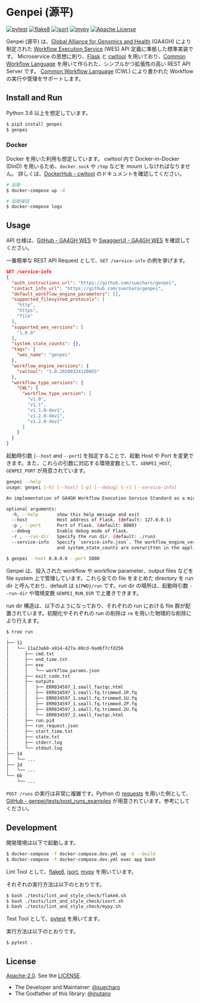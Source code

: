 # Genpei (源平)

[![pytest](https://github.com/suecharo/genpei/workflows/pytest/badge.svg)](https://github.com/suecharo/genpei/actions?query=workflow%3Apytest)
[![flake8](https://github.com/suecharo/genpei/workflows/flake8/badge.svg)](https://github.com/suecharo/genpei/actions?query=workflow%3Aflake8)
[![isort](https://github.com/suecharo/genpei/workflows/isort/badge.svg)](https://github.com/suecharo/genpei/actions?query=workflow%3Aisort)
[![mypy](https://github.com/suecharo/genpei/workflows/mypy/badge.svg)](https://github.com/suecharo/genpei/actions?query=workflow%3Amypy)
[![Apache License](https://img.shields.io/badge/license-Apache%202.0-orange.svg?style=flat&color=important)](http://www.apache.org/licenses/LICENSE-2.0)

Genpei (源平) は、[Global Alliance for Genomics and Health](https://www.ga4gh.org) (GA4GH) により制定された [Workflow Execution Service](https://github.com/ga4gh/workflow-execution-service-schemas) (WES) API 定義に準拠した標準実装です。
Microservice の思想に則り、[Flask](https://a2c.bitbucket.io/flask/) と [cwltool](https://github.com/common-workflow-language/cwltool) を用いており、[Common Workflow Language](https://www.commonwl.org) を用いて作られた、シンプルかつ拡張性の高い REST API Server です。
[Common Workflow Language](https://www.commonwl.org) (CWL) により書かれた Workflow の実行や管理をサポートします。

## Install and Run

Python 3.6 以上を想定しています。

```bash
$ pip3 install genpei
$ genpei
```

### Docker

Docker を用いた利用も想定しています。
cwltool 内で Docker-in-Docker (DinD) を用いるため、`docker.sock` や `/tmp` などを mount しなければなりません。
詳しくは、[DockerHub - cwltool](https://hub.docker.com/r/commonworkflowlanguage/cwltool/) のドキュメントを確認してください。

```bash
# 起動
$ docker-compose up -d

# 起動確認
$ docker-compose logs
```

## Usage

API 仕様は、[GitHub - GA4GH WES](https://github.com/ga4gh/workflow-execution-service-schemas) や [SwaggerUI - GA4GH WES](https://suecharo.github.io/genpei-swagger-ui/dist/) を確認してください。

一番簡単な REST API Request として、`GET /service-info` の例を挙げます。

```json
GET /service-info
{
  "auth_instructions_url": "https://github.com/suecharo/genpei",
  "contact_info_url": "https://github.com/suecharo/genpei",
  "default_workflow_engine_parameters": [],
  "supported_filesystem_protocols": [
    "http",
    "https",
    "file"
  ],
  "supported_wes_versions": [
    "1.0.0"
  ],
  "system_state_counts": {},
  "tags": {
    "wes_name": "genpei"
  },
  "workflow_engine_versions": {
    "cwltool": "3.0.20200324120055"
  },
  "workflow_type_versions": {
    "CWL": {
      "workflow_type_version": [
        "v1.0",
        "v1.1",
        "v1.1.0-dev1",
        "v1.2.0-dev1",
        "v1.2.0-dev2"
      ]
    }
  }
}
```

起動時引数 (`--host` and `--port`) を指定することで、起動 Host や Port を変更できます。また、これらの引数に対応する環境変数として、`GENPEI_HOST`, `GENPEI_PORT` が用意されています。

```bash
genpei --help
usage: genpei [-h] [--host] [-p] [--debug] [-r] [--service-info]

An implementation of GA4GH Workflow Execution Service Standard as a microservice

optional arguments:
  -h, --help       show this help message and exit
  --host           Host address of Flask. (default: 127.0.0.1)
  -p , --port      Port of Flask. (default: 8080)
  --debug          Enable debug mode of Flask.
  -r , --run-dir   Specify the run dir. (default: ./run)
  --service-info   Specify `service-info.json`. The workflow_engine_versions, workflow_type_versions
                   and system_state_counts are overwritten in the application.

$ genpei --host 0.0.0.0 --port 5000
```

Genpei は、投入された workflow や workflow parameter、output files などを file system 上で管理しています。これら全ての file をまとめた directory を run dir と呼んでおり、default は `${PWD}/run` です。run dir の場所は、起動時引数 `--run-dir` や環境変数 `GENPEI_RUN_DIR` で上書きできます。

run dir 構造は、以下のようになっており、それぞれの run における file 群が配置されています。初期化やそれぞれの run の削除は `rm` を用いた物理的な削除により行えます。

```bash
$ tree run
.
├── 11
│   └── 11a23a68-a914-427a-80cd-9ad6f7cfd256
│      ├── cmd.txt
│      ├── end_time.txt
│      ├── exe
│      │   └── workflow_params.json
│      ├── exit_code.txt
│      ├── outputs
│      │   ├── ERR034597_1.small_fastqc.html
│      │   ├── ERR034597_1.small.fq.trimmed.1P.fq
│      │   ├── ERR034597_1.small.fq.trimmed.1U.fq
│      │   ├── ERR034597_1.small.fq.trimmed.2P.fq
│      │   ├── ERR034597_1.small.fq.trimmed.2U.fq
│      │   └── ERR034597_2.small_fastqc.html
│      ├── run.pid
│      ├── run_request.json
│      ├── start_time.txt
│      ├── state.txt
│      ├── stderr.log
│      └── stdout.log
├── 14
│   └── ...
├── 2d
│   └── ...
└── 6b
    └── ...
```

`POST /runs` の実行は非常に複雑です。Python の [requests](https://requests.readthedocs.io/en/master/) を用いた例として、[GitHub - genpei/tests/post_runs_examples](https://github.com/suecharo/genpei/tree/master/tests/post_runs_examples) が用意されています。参考にしてください。

## Development

開発環境は以下で起動します。

```bash
$ docker-compose -f docker-compose.dev.yml up -d --build
$ docker-compose -f docker-compose.dev.yml exec app bash
```

Lint Tool として、[flake8](https://pypi.org/project/flake8/), [isort](https://github.com/timothycrosley/isort), [mypy](http://mypy-lang.org) を用いています。

それぞれの実行方法は以下のとおりです。

```bash
$ bash ./tests/lint_and_style_check/flake8.sh
$ bash ./tests/lint_and_style_check/isort.sh
$ bash ./tests/lint_and_style_check/mypy.sh
```

Test Tool として、[pytest](https://docs.pytest.org/en/latest/) を用いてます。

実行方法は以下のとおりです。

```bash
$ pytest .
```

## License

[Apache-2.0](https://www.apache.org/licenses/LICENSE-2.0). See the [LICENSE](https://github.com/suecharo/genpei/blob/master/LICENSE).

- The Developer and Maintainer: [@suecharo](https://github.com/suecharo)
- The Godfather of this library: [@inutano](https://github.com/inutano)

